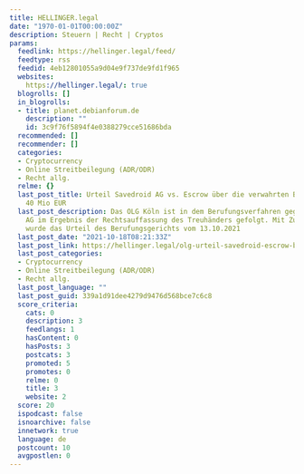 ```yaml
---
title: HELLINGER.legal
date: "1970-01-01T00:00:00Z"
description: Steuern | Recht | Cryptos
params:
  feedlink: https://hellinger.legal/feed/
  feedtype: rss
  feedid: 4eb12801055a9d04e9f737de9fd1f965
  websites:
    https://hellinger.legal/: true
  blogrolls: []
  in_blogrolls:
  - title: planet.debianforum.de
    description: ""
    id: 3c9f76f5894f4e0388279cce51686bda
  recommended: []
  recommender: []
  categories:
  - Cryptocurrency
  - Online Streitbeilegung (ADR/ODR)
  - Recht allg.
  relme: {}
  last_post_title: Urteil Savedroid AG vs. Escrow über die verwahrten BTC/ETH über
    40 Mio EUR
  last_post_description: Das OLG Köln ist in dem Berufungsverfahren gegen die Savedroid
    AG im Ergebnis der Rechtsauffassung des Treuhänders gefolgt. Mit Zufriedenheit
    wurde das Urteil des Berufungsgerichts vom 13.10.2021
  last_post_date: "2021-10-18T08:21:33Z"
  last_post_link: https://hellinger.legal/olg-urteil-savedroid-escrow-btc/
  last_post_categories:
  - Cryptocurrency
  - Online Streitbeilegung (ADR/ODR)
  - Recht allg.
  last_post_language: ""
  last_post_guid: 339a1d91dee4279d9476d568bce7c6c8
  score_criteria:
    cats: 0
    description: 3
    feedlangs: 1
    hasContent: 0
    hasPosts: 3
    postcats: 3
    promoted: 5
    promotes: 0
    relme: 0
    title: 3
    website: 2
  score: 20
  ispodcast: false
  isnoarchive: false
  innetwork: true
  language: de
  postcount: 10
  avgpostlen: 0
---
```


